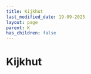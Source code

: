```yaml
---
title: Kijkhut
last_modified_date: 19-09-2023
layout: page
parent: K
has_children: false
---
```


Kijkhut
=======

